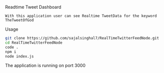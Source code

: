 Readtime Tweet Dashboard
```
With this application user can see Realtime TweetData for the keyword
TheTweetOfGod

```

Usage
```bash
git clone https://github.com/sajalsinghal7/RealTimeTwitterFeedNode.git
cd RealTimeTwitterFeedNode
code .
npm i
node index.js
```

The application is running on port 3000
